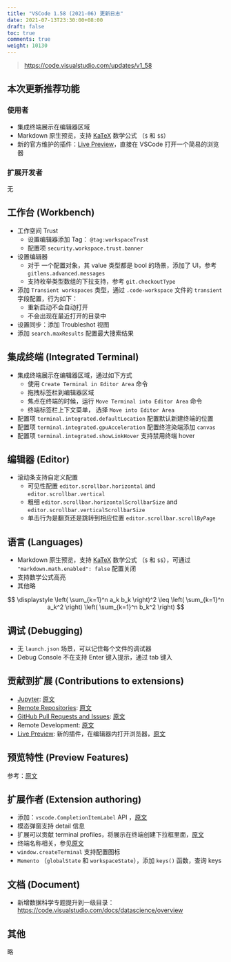 ```yaml
---
title: "VSCode 1.58 (2021-06) 更新日志"
date: 2021-07-13T23:30:00+08:00
draft: false
toc: true
comments: true
weight: 10130
---
```


> https://code.visualstudio.com/updates/v1_58

## 本次更新推荐功能

### 使用者

* 集成终端展示在编辑器区域
* Markdown 原生预览，支持 [KaTeX](https://katex.org/) 数学公式 （`$` 和 `$$`）
* 新的官方维护的插件：[Live Preview](https://marketplace.visualstudio.com/items?itemName=ms-vscode.live-server)，直接在 VSCode 打开一个简易的浏览器

### 扩展开发者

无

## 工作台 (Workbench)

* 工作空间 Trust
    * 设置编辑器添加 Tag： `@tag:workspaceTrust`
    * 配置项 `security.workspace.trust.banner`
* 设置编辑器
    * 对于 一个配置对象，其 value 类型都是 bool 的场景，添加了 UI，参考 `gitlens.advanced.messages`
    * 支持枚举类型数组的下拉支持，参考 `git.checkoutType`
* 添加 `Transient workspaces` 类型，通过 `.code-workspace` 文件的 `transient` 字段配置，行为如下：
    * 重新启动不会自动打开
    * 不会出现在最近打开的目录中
* 设置同步：添加 Troubleshot 视图
* 添加 `search.maxResults` 配置最大搜索结果

## 集成终端 (Integrated Terminal)

* 集成终端展示在编辑器区域，通过如下方式
    * 使用 `Create Terminal in Editor Area` 命令
    * 拖拽标签栏到编辑器区域
    * 焦点在终端的时候，运行 `Move Terminal into Editor Area` 命令
    * 终端标签栏上下文菜单， 选择 `Move into Editor Area`
* 配置项 `terminal.integrated.defaultLocation` 配置默认新建终端的位置
* 配置项 `terminal.integrated.gpuAcceleration` 配置终渲染端添加 `canvas`
* 配置项 `terminal.integrated.showLinkHover` 支持禁用终端 hover

## 编辑器 (Editor)

* 滚动条支持自定义配置
    * 可见性配置 `editor.scrollbar.horizontal` and `editor.scrollbar.vertical`
    * 粗细 `editor.scrollbar.horizontalScrollbarSize` and `editor.scrollbar.verticalScrollbarSize`
    * 单击行为是翻页还是跳转到相应位置 `editor.scrollbar.scrollByPage`

## 语言 (Languages)

* Markdown 原生预览，支持 [KaTeX](https://katex.org/) 数学公式 （`$` 和 `$$`），可通过 `"markdown.math.enabled": false` 配置关闭
* 支持数学公式高亮
* 其他略

$$
\displaystyle
\left( \sum_{k=1}^n a_k b_k \right)^2
\leq
\left( \sum_{k=1}^n a_k^2 \right)
\left( \sum_{k=1}^n b_k^2 \right)
$$

## 调试 (Debugging)

* 无 `launch.json` 场景，可以记住每个文件的调试器
* Debug Console 不在支持 Enter 键入提示，通过 tab 键入

## 贡献到扩展 (Contributions to extensions)

* [Jupyter](https://marketplace.visualstudio.com/items?itemName=ms-toolsai.jupyter): [原文](https://code.visualstudio.com/updates/v1_58#_jupyter-interactive-window)
* [Remote Repositories](https://marketplace.visualstudio.com/items?itemName=GitHub.remotehub): [原文](https://code.visualstudio.com/updates/v1_58#_remote-repositories)
* [GitHub Pull Requests and Issues](https://marketplace.visualstudio.com/items?itemName=GitHub.vscode-pull-request-github): [原文](https://code.visualstudio.com/updates/v1_58#_github-pull-requests-and-issues)
* Remote Development: [原文](https://code.visualstudio.com/updates/v1_58#_remote-development)
* [Live Preview](https://marketplace.visualstudio.com/items?itemName=ms-vscode.live-server): 新的插件，在编辑器内打开浏览器，[原文](https://code.visualstudio.com/updates/v1_58#_live-preview)

## 预览特性 (Preview Features)

参考：[原文](https://code.visualstudio.com/updates/v1_58#_live-preview)

## 扩展作者 (Extension authoring)

* 添加：`vscode.CompletionItemLabel` API ，[原文](https://code.visualstudio.com/updates/v1_58#_detailed-completion-item-labels)
* 模态弹窗支持 detail 信息
* 扩展可以贡献 terminal profiles，将展示在终端创建下拉框里面，[原文](https://code.visualstudio.com/updates/v1_58#_contribute-terminal-profiles)
* 终端名称相关，参见[原文](https://code.visualstudio.com/updates/v1_58#_change-extensionterminaloptionsbased-terminal-names)
* `window.createTerminal` 支持配置图标
* `Memento` （`globalState` 和 `workspaceState`），添加 `keys()` 函数，查询 keys

## 文档 (Document)

* 新增数据科学专题提升到一级目录：https://code.visualstudio.com/docs/datascience/overview

## 其他

略
